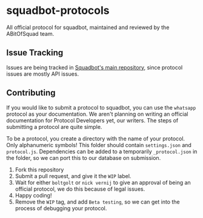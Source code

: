 # squadbot-protocols
All official protocol for squadbot, maintained and reviewed by the ABitOfSquad team.

## Issue Tracking
Issues are being tracked in [Squadbot's main repository](https://github.com/ABitOfSquad/squadbot), since protocol issues are mostly API issues.

## Contributing
If you would like to submit a protocol to squadbot, you can use the ``whatsapp`` protocol as your documentation. We aren't planning on writing an official documentation for Protocol Developers yet, our writers. The steps of submitting a protocol are quite simple.

To be a protocol, you create a directory with the name of your protocol. Only alphanumeric symbols! This folder should contain ``settings.json`` and ``protocol.js``. Dependencies can be added to a temporarily ``_protocol.json`` in the folder, so we can port this to our database on submission. 

1. Fork this repository
2. Submit a pull request, and give it the ``WIP`` label.
2. Wait for either ``boltgolt`` or ``nick vernij`` to give an approval of being an official protocol, we do this because of legal issues.
3. Happy coding!
4. Remove the ``WIP`` tag, and add ``Beta testing``, so we can get into the process of debugging your protocol.
